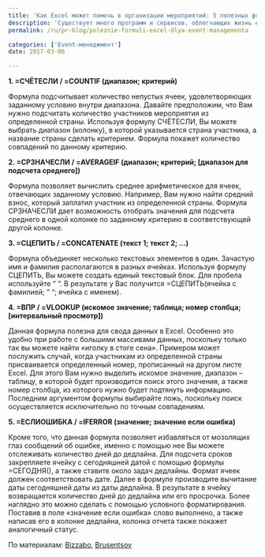 ```yaml
---
title: 'Как Excel может помочь в организации мероприятий: 5 полезных формул и трюков для организаторов'
description: 'Существует много программ и сервисов, облегчающих жизнь event-менеджерам, однако Excel служит одним из наиболее универсальных инструментов. В данной заметке мы рассмотрим наиболее популярные и полезные формулы для ивентщиков. 1. =СЧЁТЕСЛИ / =COUNTIF (диапазон; критерий)'
permalink: /ru/pr-blog/poleznie-formuli-excel-dlya-event-managementa

categories: ['Event-менеджмент']
date: 2017-03-06

---
```

<p><strong>1. =СЧЁТЕСЛИ / =COUNTIF (диапазон; критерий)</strong></p>
<p>Формула подсчитывает количество непустых ячеек, удовлетворяющих заданному условию внутри диапазона. Давайте предположим, что Вам нужно подсчитать количество участников мероприятия из определенной страны. Используя формулу СЧЁТЕСЛИ, Вы можете выбрать диапазон (колонку), в которой указывается страна участника, а название страны сделать критерием. Формула покажет количество совпадений по данному критерию.</p>
<p><strong>2. =СРЗНАЧЕСЛИ / =AVERAGEIF (диапазон; критерий; [диапазон для подсчета среднего])</strong></p>
<p>Формула позволяет вычислить среднее арифметическое для ячеек, отвечающих заданному условию. Например, Вам нужно найти средний взнос, который заплатил участник из определенной страны. Формула СРЗНАЧЕСЛИ дает возможность отобрать значения для подсчета среднего в одной колонке по заданному критерию в соответствующей другой колонке.</p>
<p><strong>3. =СЦЕПИТЬ / =CONCATENATE (текст 1; текст 2; &hellip;)</strong></p>
<p>Формула объединяет несколько текстовых элементов в один. Зачастую имя и фамилия располагаются в разных ячейках. Используя формулу СЦЕПИТЬ, Вы можете создать единый текстовый блок. Для пробела используйте &ldquo; &ldquo;. В результате у Вас получится =СЦЕПИТЬ(ячейка с фамилией; &ldquo; &ldquo;; ячейка с именем).</p>
<p><strong>4. =ВПР / =VLOOKUP (искомое значение; таблица; номер столбца; [интервальный просмотр])</strong></p>
<p>Данная формула полезна для свода данных в Excel. Особенно это удобно при работе с большими массивами данных, поскольку только так вы можете найти &laquo;иголку в стоге сена&raquo;. Примером может послужить случай, когда участникам из определенной страны присваивается определенный номер, прописанный на другом листе Excel. Для этого Вам нужно выделить искомое значение, диапазон &ndash; таблицу, в которой будет производится поиск этого значения, а также номер столбца, из которого нужно будет подтянуть информацию. Последним аргументом формулы выбирайте ложь, поскольку поиск осуществляется исключительно по точным совпадениям.</p>
<p><strong>5. =ЕСЛИОШИБКА / =IFERROR (значение; значение если ошибка)</strong></p>
<p>Кроме того, что данная формула позволяет избавляться от мозолящих глаз сообщений об ошибке, именно с помощью нее Вы можете отслеживать количество дней до дедлайна. Для подсчета сроков закрепляете ячейку с сегодняшней датой с помощью формулы =СЕГОДНЯ(), а также ставите около задач дедлайны. Формат ячеек должен соответствовать дате. Далее в формуле производите вычитание даты сегодняшней даты из даты дедлайна. В результате в ячейку возвращается количество дней до дедлайна или его просрочка. Более наглядно это можно сделать с помощью условного форматирования. Поставив в поле &laquo;значение если ошибка&raquo; слово выполнено, а также написав его в колонке дедлайна, колонка отчета также покажет аналогичный статус.</p>
<p>По материалам:&nbsp;<a href="https://blog.bizzabo.com/how-to-use-excel-6-formulas-for-event-planners" target="_blank" rel="noopener noreferrer">Bizzabo</a>,&nbsp;<a href="https://brusentsov.com/2009/12/27/3519" target="_blank" rel="noopener noreferrer">Brusentsov</a></p>

